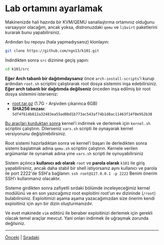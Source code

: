 # Lab ortamını ayarlamak
Makinenizde hali hazırda bir KVM/QEMU sanallaştırma ortamınız olduğunu varsayıyor 
olacağım, ancak yoksa, distronuzdaki `qemu` ve `libvirt` paketlerini kurarak bunu yapabilirsiniz.

Ardından bu repoyu (hala yapmadıysanız) klonlayın:
```bash
git clone https://github.com/ngn13/k101.git
```
İndirdikten sonra `src` dizinine geçiş yapın:
```bash
cd k101/src
```
**Eğer Arch tabanlı bir dağıtımdaysanız** önce `arch-install-scripts`'i kurup ardından `root.sh` 
scriptini çalıştırarak root dosya sistemini inşa edebilirsiniz. **Eğer arch tabanlı bir dağıtımda 
değilseniz** önceden inşa edilmiş bir root dosya sistemini isterseniz:
- [root.tar.gz](https://files.ngn13.fun/k101/root.tar.gz) (1.7G - Arşivden çıkarınca 6GB)
- **SHA256 imzası**: `5df4f614b812a32483ea55ad0bd1b773ac543af74b1d8ac11463f14f0e952b38`

[Bu araçları kurduktan sonra](https://www.kernel.org/doc/html/latest/process/changes.html)
kernel'i indirmek ve derlemek için `kernel.sh` scriptini çalıştırın. Dilerseniz `vars.sh` 
scripti ile oynayarak kernel versiyonunu değiştirebilirsiniz.

Root sistemi hazırladıktan sonra ve kernel'i başarı ile derledikten sonra sistemi başlatmak adına 
`qemu.sh` scriptini çalıştırın. Kernele verilen argümanlar ile oynamak adına yine `vars.sh` 
scripti ile oynuyabilirsiniz

Sistem açılınca **kullanıcı adı olarak** `root` ve **parola olarak** `k101` ile giriş yapabilirsiniz,
ancak daha stabil bir shell istiyorsanız aynı kullanıcı ve parola ile port 2222'de SSH'a bağlanın:
`ssh root@127.0.0.1 -p 2222`
Benim önerim SSH'ı kullanmanız olacaktır. 

Sisteme girdikten sonra zafiyetli sırdaki bölümde inceleyeceğimiz kernel modülünü ve en son yazıcağımız 
root exploitini root'un ev dizininde (`/root`) bulabilirsiniz. Exploitimizi aşama aşama yazacağımızdan size 
önerim kendi exploitiniz için ayrı bir dizin oluşturmanızdır.

Ve evet makinede `vim` editörü ile beraber exploitinizi derlemek için gerekli olacak temel araçlar mevcut.
Yani onları indirmek ile uğraşmak zorunda değilsiniz.

---
[Önceki](kernel.md) | [Sıradaki](deeper.md)
